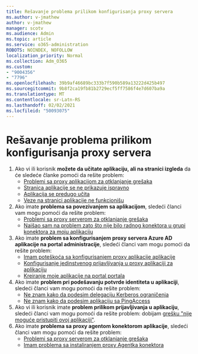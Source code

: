 ```yaml
---
title: Rešavanje problema prilikom konfigurisanja proxy servera
ms.author: v-jmathew
author: v-jmathew
manager: scotv
ms.audience: Admin
ms.topic: article
ms.service: o365-administration
ROBOTS: NOINDEX, NOFOLLOW
localization_priority: Normal
ms.collection: Adm_O365
ms.custom:
- "9004356"
- "7796"
ms.openlocfilehash: 39b9af46689bc333b7f590b589a13222d425b497
ms.sourcegitcommit: 9b8f2ca19fb81b2729ecf5ff7586f4e7d607ba9a
ms.translationtype: MT
ms.contentlocale: sr-Latn-RS
ms.lasthandoff: 02/02/2021
ms.locfileid: "50093075"
---
```

# <a name="resolve-problems-when-configuring-the-app-proxy"></a>Rešavanje problema prilikom konfigurisanja proxy servera

1. Ako vi ili korisnik **možete da učitate aplikaciju, ali na stranici izgleda** da će sledeće članke pomoći da rešite problem:
    - [Problemi sa proxy aplikacijom za otklanjanje grešaka](https://docs.microsoft.com/azure/active-directory/manage-apps/application-proxy-debug-apps)
    - [Stranica aplikacije se ne prikazuje ispravno](https://docs.microsoft.com/azure/active-directory/application-proxy-page-appearance-broken-problem)
    - [Aplikacija se predugo učita](https://docs.microsoft.com/azure/active-directory/application-proxy-page-load-speed-problem)
    - [Veze na stranici aplikacije ne funkcionišu](https://docs.microsoft.com/azure/active-directory/application-proxy-page-links-broken-problem)
2. Ako imate **problema sa povezivanjem sa aplikacijom**, sledeći članci vam mogu pomoći da rešite problem:
    - [Problemi sa proxy serverom za otklanjanje grešaka](https://docs.microsoft.com/azure/active-directory/manage-apps/application-proxy-debug-connectors)
    - [Naišao sam na problem zato što nije bilo radnog konektora u grupi konektora za moju aplikaciju](https://docs.microsoft.com/azure/active-directory/application-proxy-connectivity-no-working-connector)
3. Ako imate **problem sa konfigurisanjem proxy servera Azure AD aplikacije na portal administracije**, sledeći članci vam mogu pomoći da rešite problem:
    - [Imam poteškoća sa konfigurisanjem proxy aplikacije aplikacije](https://docs.microsoft.com/azure/active-directory/application-proxy-config-how-to)
    - [Konfigurisanje jedinstvenog prijavljivanja u proxy aplikaciji za aplikaciju](https://docs.microsoft.com/azure/active-directory/application-proxy-config-sso-how-to)
    - [Kreiranje moje aplikacije na portal portala](https://docs.microsoft.com/azure/active-directory/application-proxy-config-problem)
4. Ako imate **problem pri podešavanju potvrde identiteta u aplikaciji**, sledeći članci vam mogu pomoći da rešite problem:
    - [Ne znam kako da podesim delegaciju Kerberos ograničenja](https://docs.microsoft.com/azure/active-directory/application-proxy-back-end-kerberos-constrained-delegation-how-to)
    - [Ne znam kako da podesim aplikaciju sa PingAccess](https://docs.microsoft.com/azure/active-directory/application-proxy-back-end-ping-access-how-to)
5. Ako vi ili korisnik imate **problem prilikom prijavljivanja u aplikaciju**, sledeći članci vam mogu pomoći da rešite problem: dobijam [grešku "nije moguće pristupiti ovoj aplikaciji"](https://docs.microsoft.com/azure/active-directory/application-proxy-sign-in-bad-gateway-timeout-error).
6. Ako imate **problema sa proxy agentom konektorom aplikacije**, sledeći članci vam mogu pomoći da rešite problem:
    - [Problemi sa proxy serverom za otklanjanje grešaka](https://docs.microsoft.com/azure/active-directory/manage-apps/application-proxy-debug-connectors)
    - [Imam problema sa instaliranjem proxy Agentka konektora](https://docs.microsoft.com/azure/active-directory/application-proxy-connector-installation-problem)
